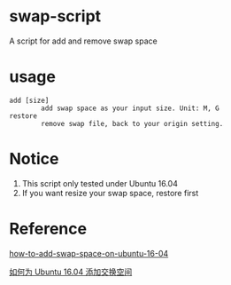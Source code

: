 # swap-script
A script for add and remove swap space

# usage
```
add [size]
        add swap space as your input size. Unit: M, G
restore
        remove swap file, back to your origin setting.
```

# Notice
1. This script only tested under Ubuntu 16.04
2. If you want resize your swap space, restore first

# Reference
[how-to-add-swap-space-on-ubuntu-16-04](https://www.digitalocean.com/community/tutorials/how-to-add-swap-space-on-ubuntu-16-04)

[如何为 Ubuntu 16.04 添加交换空间](https://qiaohong.org/%E5%A6%82%E4%BD%95%E4%B8%BA-ubuntu-16-04-%E6%B7%BB%E5%8A%A0%E4%BA%A4%E6%8D%A2%E7%A9%BA%E9%97%B4/)
